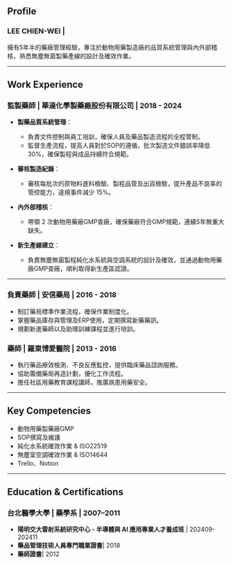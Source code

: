 ## Profile

### LEE CHIEN-WEI  | 

擁有5年半的藥廠管理經驗，專注於動物用藥製造廠的品質系統管理與內外部稽核，熟悉無塵無菌製藥產線的設計及確效作業。

---

## Work Experience

### 監製藥師 | 華達化學製藥廠股份有限公司 | 2018 - 2024

- **製藥品質系統管理**：
  - 負責文件控制與員工培訓，確保人員及藥品製造流程的全程管制。
  - 監督生產流程，提高人員對於SOP的遵循，批次製造文件錯誤率降低 30%，確保製程與成品持續符合規範。

- **審核製造紀錄**：
  - 審核每批次的原物料進料檢驗、製程品管及出貨檢驗，提升產品不良率的管控能力，違規事件減少 15%。

- **內外部稽核**：
  - 帶領 2 次動物用藥廠GMP查廠，確保藥廠符合GMP規範，連續5年無重大缺失。

- **新生產線建立**：
  - 負責無塵無菌製程純化水系統與空調系統的設計及確效，並通過動物用藥廠GMP查廠，順利取得新生產區認證。

---

### 負責藥師 | 安信藥局 | 2016 - 2018

- 制訂藥局標準作業流程，確保作業制度化。
- 掌握藥品庫存與管理及ERP使用，定期撰寫新藥藥訊。
- 規劃新進藥師以及助理訓練課程並進行培訓。

### 藥師 | 羅東博愛醫院 | 2013 - 2016

- 執行藥品療效檢測、不良反應監控，提供臨床藥品諮詢服務。
- 協助籌備藥局再造計劃，優化工作流程。
- 擔任社區用藥教育課程講師，推廣病患用藥安全。

---

## Key Competencies

- 動物用藥製藥廠GMP
- SOP撰寫及維護
- 純化水系統確效作業 & ISO22519
- 無塵室空調確效作業 & ISO14644
- Trello、Notion 

---

## Education & Certifications

### 台北醫學大學 | 藥學系 | 2007–2011
- **陽明交大雷射系統研究中心 - 半導體與 AI 應用專業人才養成班**  |  202409-202411
- **藥品管理技術人員專門職業證書**| 2018
- **藥師證書**| 2012


